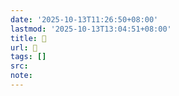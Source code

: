 ```yaml
---
date: '2025-10-13T11:26:50+08:00'
lastmod: '2025-10-13T13:04:51+08:00'
title: 󰓲
url: 󰓲
tags: []
src:
note:
---
```

